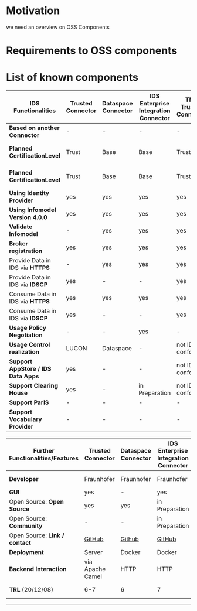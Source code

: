 # Motivation

we need an overview on OSS Components

# Requirements to OSS components

# List of known components


IDS Functionalities  | Trusted Connector |	Dataspace Connector	| IDS Enterprise Integration Connector |	TNO Trusted Connector |	GEC  Connector| DIH Connector	| Orbiter Connector	| Open Data Connector	| OPC UA Factory Connector | Metadata-broker-open-core 
--- | --- | --- | --- | --- | --- | --- | --- | --- | --- | ---
**Based on another Connector** | -	| - |	- |	- |	- |	Trusted Connector |	-	| - |	Trusted Connector |
**Planned CertificationLevel**	|	Trust |	Base |	Base |	Trust |	Trust '(Base eval.)' |	Trust	| Trust+ |	Base |	Trust |
**Planned CertificationLevel**	|	Trust |	Base |	Base |	Trust |	Trust '(Base eval.)' |	Trust	| Trust+ |	Base |	Trust |
**Using Identity Provider**	|	yes |	yes |	yes	| yes |	yes |	own IdP |	own IdP(idento.one) |	yes |	yes |
**Using Infomodel Version 4.0.0** |	yes |	yes |	yes	| yes |	3.1.0 |	3.1.0 |	3.1.0 |	3.1.0 |	2.0.0 |
**Validate Infomodel** | - |	yes |	yes |	yes	| not IDS conform	| - |	yes | yes |	yes |
**Broker registration** | yes |	yes |	yes |	yes |	- |	yes |	- |	yes |	yes |
Provide Data in IDS via	**HTTPS** |	- | yes | yes |	yes |	yes |	yes	| not IDS conform	| yes |	not IDS conform |
Provide Data in IDS via **IDSCP** |	yes	| - |	- |	yes |	- |	yes |	- |	-	| - |
Consume Data in IDS via	**HTTPS**	| yes | yes | yes | yes | not IDS conform	| yes |	not IDS conform	| -	| not IDS conform |
Consume Data in IDS via **IDSCP**	|	yes |	- |	- |	yes |	- | yes | - | - | - |
**Usage Policy Negotiation**	|	- |	- |	yes |	-	| - |	- |	not IDS conform	| - |	- |
**Usage Control realization**	| LUCON	| Dataspace	| - |	not IDS conform	| -	| LUCON/MYDATA	| - |	-	| MYDATA |
**Support AppStore / IDS Data Apps**	|	yes | - |	-	| not IDS conform |	- |	- |	- |	- |	- |
**Support Clearing House** | yes | - |	in Preparation	| not IDS conform	| -	| yes |	- |	- |
**Support ParIS**	|	- |	- |	- |	- |	- | - | - | - | - |
**Support Vocabulary Provider**	|	- |	- |	- |	- |	- | - | - | - | - |


Further Functionalities/Features | Trusted Connector |	Dataspace Connector	| IDS Enterprise Integration Connector |	TNO Trusted Connector |	GEC  Connector| DIH Connector	| Orbiter Connector	| Open Data Connector	| OPC UA Factory Connector | Metadata-broker-open-core 
--- | --- | --- | --- | --- | --- | --- | --- | --- | --- | ---
**Developer** | Fraunhofer | Fraunhofer | Fraunhofer | TNO | German Edge Cloud	| T-Systems	| Orbiter	| Fraunhofer	| Fraunhofer | 
**GUI**	| yes |	- |	yes |	yes |	yes |	yes |	- |	yes |	yes |
Open Source: **Open Source**	| yes |	yes |	in Preparation |	- |	- |	yes |	- |	yes |	- |
Open Source: **Community**	|	- |	- |	in Preparation | - |	- | - | - | - | - |
Open Source: **Link / contact**	| [GitHub](https://github.com/industrial-data-space)	| [Github](https://github.com/FraunhoferISST/DataspaceConnector)	| [GitHub](https://github.com/International-Data-Spaces-Association/IDS-Enterprise-Integration-Connector)	| [TNO](maarten.kollenstart@tno.nl)	| GEC	| n.n 	| Truzzt	| [GitHub](https://github.com/public-data-space/ids-open-data-connector)	| [Fraunhofer-Gitlab](friedrich.volz@iosb.fraunhofer.de) | [GitHub](https://github.com/International-Data-Spaces-Association/metadata-broker-open-core)
**Deployment**|  Server	| Docker	| Docker	| Server/Docker/K8s	| Helm/Docker	| Server/Docker	| Docker	| Docker	| Server/Docker |
**Backend Interaction**	| via Apache Camel	| HTTP	| HTTP	| via Apache Camel (HTTP & Kafka) |	HTTP	| via Apache Camel	| HTTP |	HTTP	| via Apache Camel |
**TRL** (20/12/08)	| 6-7	| 6	| 7	| 6-7	| n.n.	| 5, (6 Q4/2020) |	n.n.	| 3-4	| 6-7 |


----
